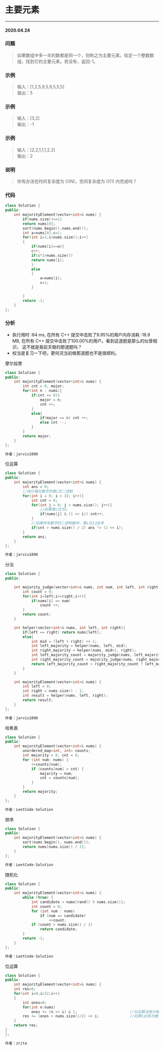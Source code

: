 # 主要元素
***
#### 2020.04.24

### 问题
>如果数组中多一半的数都是同一个，则称之为主要元素。给定一个整数数组，找到它的主要元素。若没有，返回-1。                     

### 示例
>输入：[1,2,5,9,5,9,5,5,5]                        
输出：5                     

### 示例
>输入：[3,2]                   
输出：-1                      

### 示例
>输入：[2,2,1,1,1,2,2]                      
输出：2                             

### 说明
>你有办法在时间复杂度为 O(N)，空间复杂度为 O(1) 内完成吗？            

### 代码
```c++
class Solution {
public:
    int majorityElement(vector<int>& nums) {
        if(nums.size()==1)
        return nums[0];
        sort(nums.begin(),nums.end());
        int a=nums[0],c=1;
        for(int i=1;i<nums.size();i++)
        {
            if(nums[i]==a){
            c++;
            if(c*2>nums.size())
            return nums[i];
            }
            else
            {
                a=nums[i];
                c=1;
            }

        }
        return -1;
    }
};
```

### 分析
 - 执行用时 :84 ms, 在所有 C++ 提交中击败了9.95%的用户内存消耗 :18.9 MB, 在所有 C++ 提交中击败了100.00%的用户。看到这道题是那么的似曾相识，
   这不就是我前天做的那道题吗？
 - 权当是复习一下吧，更何况当初做那道题也不是很顺利。
 
摩尔投票
```c++
class Solution {
public:
    int majorityElement(vector<int>& nums) {
        int cnt = 0, major;
        for(int n : nums){
            if(cnt == 0){
                major = n;
                cnt ++;
            }
            else{
                if(major == n) cnt ++;
                else cnt --;
            }
        }
        return major;
    }
};

作者：jarvis1890
```

位运算
```c++
class Solution {
public:
    int majorityElement(vector<int>& nums) {
        int ans = 0;
        //统计每位数字的第i位二进制
        for(int i = 0; i < 32; i++){
            int cnt = 0;
            for(int j = 0; j < nums.size(); j++){
                //如果第i位为1
                if(nums[j] & (1 << i)) cnt++;
            }
            //如果所有数字的二进制数中，第i位1比0多
            if(cnt > nums.size() / 2) ans ^= (1 << i);
        }
        return ans;
    }
};

作者：jarvis1890
```

分治
```c++
class Solution {
public:

    int majority_judge(vector<int>& nums, int num, int left, int right){
        int count = 0;
        for(int i=left;i<=right;i++){
            if(nums[i] == num)
                count ++;
        }
        return count; 
    }

    int helper(vector<int>& nums, int left, int right){
        if(left == right) return nums[left];
        else{
            int mid = (left + right) >> 1;
            int left_majority = helper(nums, left, mid);
            int right_majority = helper(nums, mid+1, right);
            int left_majority_count = majority_judge(nums, left_majority, left, right);
            int right_majority_count = majority_judge(nums, right_majority, left, right);
            return left_majority_count > right_majority_count ? left_majority : right_majority;
        }
    }

    int majorityElement(vector<int>& nums) {
        int left = 0;
        int right = nums.size() - 1;
        int result = helper(nums, left, right);
        return result;
    }
};

作者：jarvis1890
```

哈希表
```c++
class Solution {
public:
    int majorityElement(vector<int>& nums) {
        unordered_map<int, int> counts;
        int majority = 0, cnt = 0;
        for (int num: nums) {
            ++counts[num];
            if (counts[num] > cnt) {
                majority = num;
                cnt = counts[num];
            }
        }
        return majority;
    }
};

作者：LeetCode-Solution
```

排序
```c++
class Solution {
public:
    int majorityElement(vector<int>& nums) {
        sort(nums.begin(), nums.end());
        return nums[nums.size() / 2];
    }
};

作者：LeetCode-Solution
```

随机化
```c++
class Solution {
public:
    int majorityElement(vector<int>& nums) {
        while (true) {
            int candidate = nums[rand() % nums.size()];
            int count = 0;
            for (int num : nums)
                if (num == candidate)
                    ++count;
            if (count > nums.size() / 2)
                return candidate;
        }
        return -1;
    }
};

作者：LeetCode-Solution
```

位运算
```c++
class Solution {
public:
    int majorityElement(vector<int>& nums) {
    int res=0;
    for(int i=0;i<32;i++)
    {
        int ones=0;
        for(int n:nums)
            ones += (n >> i) & 1;                        //位运算法统计每个位置上1出现的次数，每次出现则ones+1
        res += (ones > nums.size()/2) << i;              //如果1出现次数大于2分之1数组长，1即为这个位置的目标数字
    }
    return res;
}
};

作者：zrita
```
